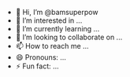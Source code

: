 - 👋 Hi, I’m @bamsuperpow
- 👀 I’m interested in ...
- 🌱 I’m currently learning ...
- 💞️ I’m looking to collaborate on ...
- 📫 How to reach me ...
- 😄 Pronouns: ...
- ⚡ Fun fact: ...

<!---
bamsuperpow/bamsuperpow is a ✨ special ✨ repository because its `README.md` (this file) appears on your GitHub profile.
You can click the Preview link to take a look at your changes.
--->
